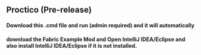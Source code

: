 ## Proctico (Pre-release)
#### Download this .cmd file and run (admin required) and it will automatically 
#### download the Fabric Example Mod and Open IntelliJ IDEA/Eclipse and also install IntelliJ IDEA/Eclipse if it is not installed.

